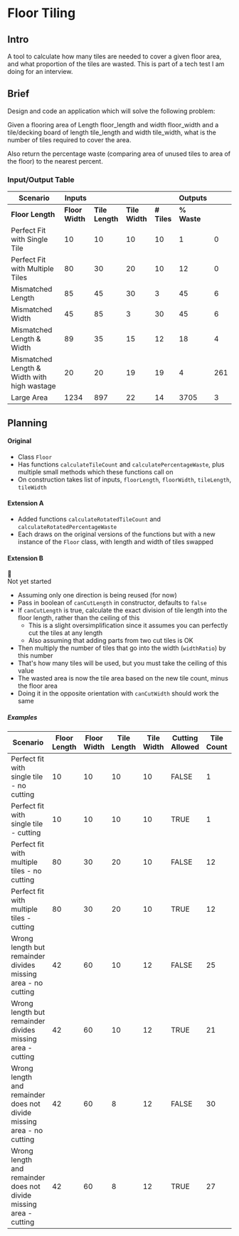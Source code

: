 # Floor Tiling

## Intro

A tool to calculate how many tiles are needed to cover a given floor area, and what proportion of the tiles are wasted. This is part of a tech test I am doing for an interview.

## Brief


Design and code an application which will solve the following problem:

Given a flooring area of Length floor_length and width floor_width
and a tile/decking board of length tile_length and width tile_width,
what is the number of tiles required to cover the area.

Also return the percentage waste (comparing area of unused tiles to area of the floor) to the nearest percent.

### Input/Output Table

 Scenario | Inputs | | | | Outputs | |
---|---|---|---|---|---|---
 |**Floor Length** | **Floor Width** | **Tile Length** | **Tile Width** | **\# Tiles** | **% Waste**
 Perfect Fit with Single Tile | 10 | 10 | 10 | 10 | 1 | 0
Perfect Fit with Multiple Tiles |80 | 30 | 20 | 10 | 12 | 0
Mismatched Length |85 | 45 | 30 | 3 | 45 | 6
Mismatched Width |45 | 85 | 3 | 30 | 45 | 6
Mismatched Length & Width |89 | 35 | 15 | 12 | 18 | 4
Mismatched Length & Width with high wastage |20 | 20 | 19 | 19 | 4 | 261
Large Area |1234 | 897 | 22 | 14 | 3705 | 3

## Planning
#### Original
- Class `Floor`
- Has functions `calculateTileCount` and `calculatePercentageWaste`, plus multiple small methods which these functions call on
- On construction takes list of inputs, `floorLength`, `floorWidth`, `tileLength`, `tileWidth`

#### Extension A
- Added functions `calculateRotatedTileCount` and `calculateRotatedPercentageWaste`
- Each draws on the original versions of the functions but with a new instance of the `Floor` class, with length and width of tiles swapped

#### Extension B
:construction:  
Not yet started
- Assuming only one direction is being reused (for now)
- Pass in boolean of `canCutLength` in constructor, defaults to `false`
- If `canCutLength` is true, calculate the exact division of tile length into the floor length, rather than the ceiling of this
  - This is a slight oversimplification since it assumes you can perfectly cut the tiles at any length
  - Also assuming that adding parts from two cut tiles is OK
- Then multiply the number of tiles that go into the width (`widthRatio`) by this number
- That's how many tiles will be used, but you must take the ceiling of this value
- The wasted area is now the tile area based on the new tile count, minus the floor area
- Doing it in the opposite orientation with `canCutWidth` should work the same

##### Examples
| Scenario                                                             | Floor Length | Floor Width | Tile Length | Tile Width | Cutting Allowed | Tile Count | Percentage Waste |
|----------------------------------------------------------------------|--------------|-------------|-------------|------------|-----------------|------------|------------------|
| Perfect fit with single tile - no cutting                            |           10 |          10 |          10 |         10 |      FALSE      |          1 |                0 |
| Perfect fit with single tile - cutting                               |           10 |          10 |          10 |         10 |       TRUE      |          1 |                0 |
| Perfect fit with multiple tiles - no cutting                         |           80 |          30 |          20 |         10 |      FALSE      |         12 |                0 |
| Perfect fit with multiple tiles - cutting                            |           80 |          30 |          20 |         10 |       TRUE      |         12 |                0 |
| Wrong length but remainder divides missing area - no cutting         |           42 |          60 |          10 |         12 |      FALSE      |         25 |               19 |
| Wrong length but remainder divides missing area - cutting            |           42 |          60 |          10 |         12 |       TRUE      |         21 |                0 |
| Wrong length and remainder does not divide missing area - no cutting |           42 |          60 |           8 |         12 |      FALSE      |         30 |               14 |
| Wrong length and remainder does not divide missing area - cutting    |           42 |          60 |           8 |         12 |       TRUE      |         27 |                3 |
